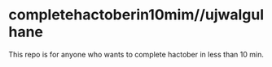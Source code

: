 # completehactoberin10mim//ujwalgulhane
This repo is for anyone who wants to complete hactober in less than 10 min.
